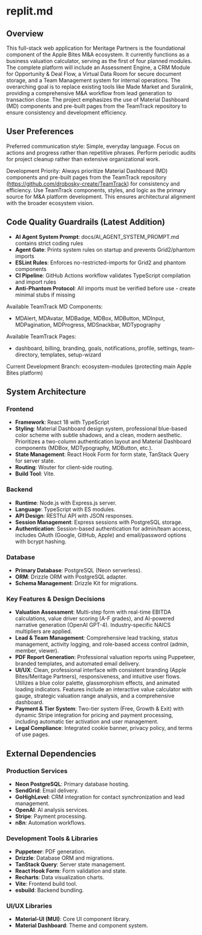 # replit.md

## Overview
This full-stack web application for Meritage Partners is the foundational component of the Apple Bites M&A ecosystem. It currently functions as a business valuation calculator, serving as the first of four planned modules. The complete platform will include an Assessment Engine, a CRM Module for Opportunity & Deal Flow, a Virtual Data Room for secure document storage, and a Team Management system for internal operations. The overarching goal is to replace existing tools like Made Market and Suralink, providing a comprehensive M&A workflow from lead generation to transaction close. The project emphasizes the use of Material Dashboard (MD) components and pre-built pages from the TeamTrack repository to ensure consistency and development efficiency.

## User Preferences
Preferred communication style: Simple, everyday language. Focus on actions and progress rather than repetitive phrases. Perform periodic audits for project cleanup rather than extensive organizational work.

Development Priority: Always prioritize Material Dashboard (MD) components and pre-built pages from the TeamTrack repository (https://github.com/drobosky-create/TeamTrack) for consistency and efficiency. Use TeamTrack components, styles, and logic as the primary source for M&A platform development. This ensures architectural alignment with the broader ecosystem vision.

## Code Quality Guardrails (Latest Addition)
- **AI Agent System Prompt**: docs/AI_AGENT_SYSTEM_PROMPT.md contains strict coding rules
- **Agent Gate**: Prints system rules on startup and prevents Grid2/phantom imports
- **ESLint Rules**: Enforces no-restricted-imports for Grid2 and phantom components
- **CI Pipeline**: GitHub Actions workflow validates TypeScript compilation and import rules
- **Anti-Phantom Protocol**: All imports must be verified before use - create minimal stubs if missing

Available TeamTrack MD Components:
- MDAlert, MDAvatar, MDBadge, MDBox, MDButton, MDInput, MDPagination, MDProgress, MDSnackbar, MDTypography

Available TeamTrack Pages:
- dashboard, billing, branding, goals, notifications, profile, settings, team-directory, templates, setup-wizard

Current Development Branch: ecosystem-modules (protecting main Apple Bites platform)

## System Architecture

### Frontend
- **Framework**: React 18 with TypeScript
- **Styling**: Material Dashboard design system, professional blue-based color scheme with subtle shadows, and a clean, modern aesthetic. Prioritizes a two-column authentication layout and Material Dashboard components (MDBox, MDTypography, MDButton, etc.).
- **State Management**: React Hook Form for form state, TanStack Query for server state.
- **Routing**: Wouter for client-side routing.
- **Build Tool**: Vite.

### Backend
- **Runtime**: Node.js with Express.js server.
- **Language**: TypeScript with ES modules.
- **API Design**: RESTful API with JSON responses.
- **Session Management**: Express sessions with PostgreSQL storage.
- **Authentication**: Session-based authentication for admin/team access, includes OAuth (Google, GitHub, Apple) and email/password options with bcrypt hashing.

### Database
- **Primary Database**: PostgreSQL (Neon serverless).
- **ORM**: Drizzle ORM with PostgreSQL adapter.
- **Schema Management**: Drizzle Kit for migrations.

### Key Features & Design Decisions
- **Valuation Assessment**: Multi-step form with real-time EBITDA calculations, value driver scoring (A-F grades), and AI-powered narrative generation (OpenAI GPT-4). Industry-specific NAICS multipliers are applied.
- **Lead & Team Management**: Comprehensive lead tracking, status management, activity logging, and role-based access control (admin, member, viewer).
- **PDF Report Generation**: Professional valuation reports using Puppeteer, branded templates, and automated email delivery.
- **UI/UX**: Clean, professional interface with consistent branding (Apple Bites/Meritage Partners), responsiveness, and intuitive user flows. Utilizes a blue color palette, glassmorphism effects, and animated loading indicators. Features include an interactive value calculator with gauge, strategic valuation range analysis, and a comprehensive dashboard.
- **Payment & Tier System**: Two-tier system (Free, Growth & Exit) with dynamic Stripe integration for pricing and payment processing, including automatic tier activation and user management.
- **Legal Compliance**: Integrated cookie banner, privacy policy, and terms of use pages.

## External Dependencies

### Production Services
- **Neon PostgreSQL**: Primary database hosting.
- **SendGrid**: Email delivery.
- **GoHighLevel**: CRM integration for contact synchronization and lead management.
- **OpenAI**: AI analysis services.
- **Stripe**: Payment processing.
- **n8n**: Automation workflows.

### Development Tools & Libraries
- **Puppeteer**: PDF generation.
- **Drizzle**: Database ORM and migrations.
- **TanStack Query**: Server state management.
- **React Hook Form**: Form validation and state.
- **Recharts**: Data visualization charts.
- **Vite**: Frontend build tool.
- **esbuild**: Backend bundling.

### UI/UX Libraries
- **Material-UI (MUI)**: Core UI component library.
- **Material Dashboard**: Theme and component system.